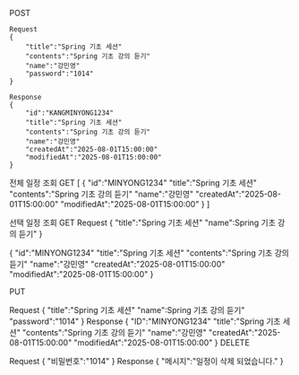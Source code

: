 POST

    Request
    {
        "title":"Spring 기초 세션"
        "contents":"Spring 기초 강의 듣기"
        "name":"강민영"
        "password":"1014"
    }

    Response
    {
        "id":"KANGMINYONG1234"
        "title":"Spring 기초 세션"
        "contents":"Spring 기초 강의 듣기"
        "name":"강민영"
        "createdAt":"2025-08-01T15:00:00"
        "modifiedAt":"2025-08-01T15:00:00"
    }



전체 일정 조회
GET
[
    {
        "id":"MINYONG1234"
        "title":"Spring 기초 세션"
        "contents":"Spring 기초 강의 듣기"
        "name":"강민영"
        "createdAt":"2025-08-01T15:00:00"
        "modifiedAt":"2025-08-01T15:00:00"
    }
]


선택 일정 조회
GET
Request
{
    "title":"Spring 기초 세션"
    "name":Spring 기초 강의 듣기"
}

{
    "id":"MINYONG1234"
    "title":"Spring 기초 세션"
    "contents":"Spring 기초 강의 듣기"
    "name":"강민영"
    "createdAt":"2025-08-01T15:00:00"
    "modifiedAt":"2025-08-01T15:00:00"
}

PUT

Request
{
    "title":"Spring 기초 세션"
    "name":Spring 기초 강의 듣기"
    "password":"1014"
}
Response
{
    "ID":"MINYONG1234"
    "title":"Spring 기초 세션"
    "contents":"Spring 기초 강의 듣기"
    "name":"강민영"
    "createdAt":"2025-08-01T15:00:00"
    "modifiedAt":"2025-08-01T15:00:00"
}
DELETE

Request
{
    "비밀번호":"1014"
}
Response
{
    "메시지":"일정이 삭제 되었습니다."
}



